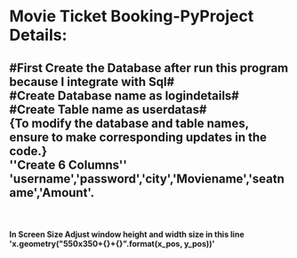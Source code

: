 <h1>Movie Ticket Booking-PyProject Details:</h1>
<h2>#First Create the Database after run this program because I integrate with Sql#<br>
#Create Database name as logindetails#<br>
#Create Table name as userdatas#<br>
{To modify the database and table names, ensure to make corresponding updates in the code.}<br>
''Create 6 Columns''<br>
'username','password','city','Moviename','seatname','Amount'.</h2><br>

<h4>In Screen Size Adjust window height and width size in this line 'x.geometry("550x350+{}+{}".format(x_pos, y_pos))'</h4><br>


  




